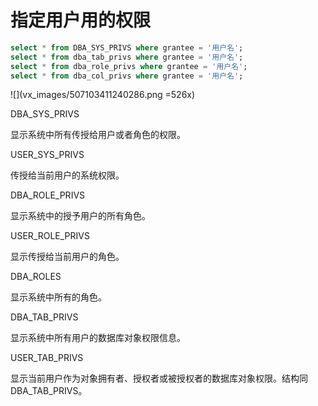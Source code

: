 # 指定用户用的权限
```sql
select * from DBA_SYS_PRIVS where grantee = '用户名';
select * from dba_tab_privs where grantee = '用户名';
select * from dba_role_privs where grantee = '用户名';
select * from dba_col_privs where grantee = '用户名';
```
![](vx_images/507103411240286.png =526x)


DBA_SYS_PRIVS

显示系统中所有传授给用户或者角色的权限。



USER_SYS_PRIVS

传授给当前用户的系统权限。



DBA_ROLE_PRIVS

显示系统中的授予用户的所有角色。



USER_ROLE_PRIVS

显示传授给当前用户的角色。



DBA_ROLES

显示系统中所有的角色。



DBA_TAB_PRIVS

显示系统中所有用户的数据库对象权限信息。



USER_TAB_PRIVS

显示当前用户作为对象拥有者、授权者或被授权者的数据库对象权限。结构同DBA_TAB_PRIVS。
